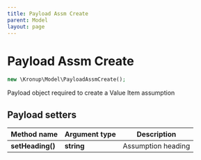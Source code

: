 ```yaml
---
title: Payload Assm Create
parent: Model
layout: page
---
```


# Payload Assm Create

```php
new \Kronup\Model\PayloadAssmCreate();
```

Payload object required to create a Value Item assumption

## Payload setters

Method name | Argument type | Description
------------ | ------------- | -------------
**setHeading()** | **string** | Assumption heading


